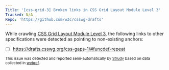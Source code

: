 ```yaml
---
Title: '[css-grid-3] Broken links in CSS Grid Layout Module Level 3'
Tracked: N/A
Repo: 'https://github.com/w3c/csswg-drafts'
---
```


While crawling [CSS Grid Layout Module Level 3](https://drafts.csswg.org/css-grid-3/), the following links to other specifications were detected as pointing to non-existing anchors:
* [ ] https://drafts.csswg.org/css-gaps-1/#funcdef-repeat

<sub>This issue was detected and reported semi-automatically by [Strudy](https://github.com/w3c/strudy/) based on data collected in [webref](https://github.com/w3c/webref/).</sub>
